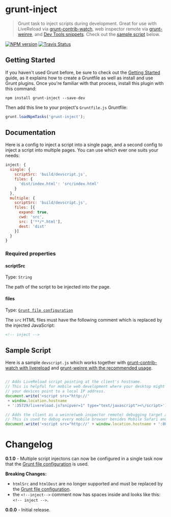 # grunt-inject
> Grunt task to inject scripts during development. Great for use with LiveReload via [grunt-contrib-watch](https://github.com/gruntjs/grunt-contrib-watch), web inspector remote via [grunt-weinre](https://github.com/ChrisWren/grunt-weinre), and [Dev Tools snippets](https://github.com/bgrins/devtools-snippets). Check out the [sample script](#sample-script) below.

[![NPM version](https://badge.fury.io/js/grunt-inject.png)](http://badge.fury.io/js/grunt-inject)  [![Travis Status](https://travis-ci.org/ChrisWren/grunt-inject.png?branch=master)](https://travis-ci.org/ChrisWren/grunt-inject)

## Getting Started
If you haven't used Grunt before, be sure to check out the [Getting Started](http://gruntjs.com/getting-started) guide, as it explains how to create a Gruntfile as well as install and use Grunt plugins. Once you're familiar with that process, install this plugin with this command:

```shell
npm install grunt-inject --save-dev
```

Then add this line to your project's `Gruntfile.js` Gruntfile:

```javascript
grunt.loadNpmTasks('grunt-inject');
```

## Documentation

Here is a config to inject a script into a single page, and a second config to inject a script into multiple pages. You can use which ever one suits your needs:

```js
inject: {
  single: {
    scriptSrc: 'build/devscript.js',
    files: {
      'dist/index.html': 'src/index.html'
    }
  },
  multiple: {
    scriptSrc: 'build/devscript.js',
    files: [{
      expand: true,
      cwd: 'src',
      src: ['**/*.html'],
      dest: 'dist'
    }]
  }
}
```

### Required properties

#### scriptSrc
Type: `String`

The path of the script to be injected into the page.

#### files
Type: [`Grunt file configuration`](http://gruntjs.com/configuring-tasks#files)

The `src` HTML files must have the following comment which is replaced by the injected JavaScript:

```html
<!-- inject -->
```

## Sample Script

Here is a sample `devscript.js` which works together with [grunt-contrib-watch with livereload](https://github.com/gruntjs/grunt-contrib-watch#optionslivereload) and [grunt-weinre with the recommended usage](https://github.com/ChrisWren/grunt-weinre#recommended-usage).

```js

// Adds LiveReload script pointing at the client's hostname.
// This is helpful for mobile web development where your desktop might point at localhost while
// your devices point to a local IP address.
document.write('<script src="http://'
 + window.location.hostname
 + ':35729/livereload.js?snipver=1" type="text/javascript"><\/script>')

// Adds the client as a weinre(web inspector remote) debugging target at http://localhost:8082/client/#anonymous
// This is used to debug every mobile browser besides Mobile Safari and Chrome for Android
document.write('<script src="http://' + window.location.hostname + ':8082/target/target-script-min.js#anonymous"><\/script>');
```

# Changelog

**0.1.0** - Multiple script injectons can now be configured in a single task now that the [Grunt file configuration](http://gruntjs.com/configuring-tasks#files) is used.

**Breaking Changes:**

- `htmlSrc` and `htmlDest` are no longer supported and must be replaced by the [Grunt file configuration](http://gruntjs.com/configuring-tasks#files).
- the `<!--inject-->` comment now has spaces inside and looks like this: `<!-- inject -->`.

**0.0.0** - Initial release.

